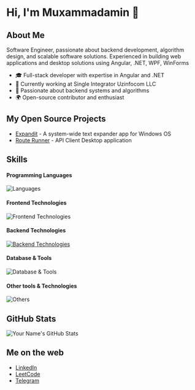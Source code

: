 # Hi, I'm Muxammadamin 👋

## About Me
Software Engineer, passionate about backend development, algorithm
design, and scalable software solutions. Experienced in building web applications and desktop solutions using Angular, .NET,
WPF, WinForms
- 🎓 Full-stack developer with expertise in Angular and .NET
- 🏢 Currently working at Single Integrator Uzinfocom LLC
- 🚀 Passionate about backend systems and algorithms
- 🌍 Open-source contributor and enthusiast

## My Open Source Projects
- [Expandit](https://github.com/Muxammadamin-Ulmasaliyev/Expandit) - A system-wide text expander app for Windows OS
- [Route Runner](https://github.com/Muxammadamin-Ulmasaliyev/Route-Runner-App) - API Client Desktop application 

## Skills

#### Programming Languages
![Languages](https://skillicons.dev/icons?i=cs,cpp,js,ts,java)

#### Frontend Technologies
![Frontend Technologies](https://skillicons.dev/icons?i=angular,html,css,tailwind)

#### Backend Technologies
[![Backend Technologies](https://skillicons.dev/icons?i=azure,docker,dotnet&perline=3)](https://skillicons.dev)

#### Database & Tools
![Database & Tools](https://skillicons.dev/icons?i=mysql,postgresql,sqlite)

#### Other tools & Technologies
![Others](https://skillicons.dev/icons?i=git,github,vscode,figma,jenkins,visualstudio)


## GitHub Stats
![Your Name's GitHub Stats](https://github-readme-stats.vercel.app/api?username=Muxammadamin-Ulmasaliyev&show_icons=true&count_private=true)

## Me on the web
- [LinkedIn](https://www.linkedin.com/in/muxammadamin-ulmasaliyev-419198251)
- [LeetCode](https://leetcode.com/u/MuxammadaminUlmasaliyev/)
- [Telegram](https://t.me/MuxammadaminUlmasaliyev)

